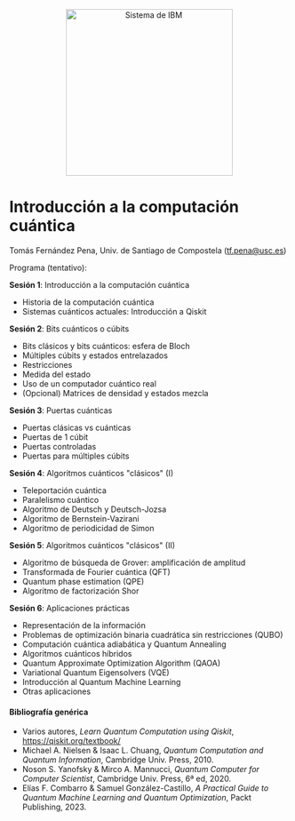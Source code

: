 <center><img src="https://drive.google.com/uc?export=view&id=11If7elr4GkBIkElj6xXStHjXZWsFcBXF" alt="Sistema de IBM" width="300"  /></center>

# Introducción a la computación cuántica

Tomás Fernández Pena, Univ. de Santiago de Compostela (tf.pena@usc.es)

Programa (tentativo):

**Sesión 1**:
Introducción a la computación cuántica
- Historia de la computación cuántica
- Sistemas cuánticos actuales: Introducción a Qiskit

**Sesión 2**:
Bits cuánticos o cúbits
- Bits clásicos y bits cuánticos: esfera de Bloch
- Múltiples cúbits y estados entrelazados
- Restricciones
- Medida del estado
- Uso de un computador cuántico real
- (Opcional) Matrices de densidad y estados mezcla

**Sesión 3**:
Puertas cuánticas
- Puertas clásicas vs cuánticas
- Puertas de 1 cúbit
- Puertas controladas
- Puertas para múltiples cúbits

**Sesión 4**:
Algoritmos cuánticos "clásicos" (I)
- Teleportación cuántica
- Paralelismo cuántico
- Algoritmo de Deutsch y Deutsch-Jozsa
- Algoritmo de Bernstein-Vazirani
- Algoritmo de periodicidad de Simon

**Sesión 5**:
Algoritmos cuánticos "clásicos" (II)
- Algoritmo de búsqueda de Grover: amplificación de amplitud
- Transformada de Fourier cuántica (QFT)
- Quantum phase estimation (QPE)
- Algoritmo de factorización Shor

**Sesión 6**:
Aplicaciones prácticas
- Representación de la información
- Problemas de optimización binaria cuadrática sin restricciones (QUBO)
- Computación cuántica adiabática y Quantum Annealing
- Algoritmos cuánticos híbridos
- Quantum Approximate Optimization Algorithm (QAOA)
- Variational Quantum Eigensolvers (VQE)
- Introducción al Quantum Machine Learning
- Otras aplicaciones
  
#### Bibliografía genérica

- Varios autores, _Learn Quantum Computation using Qiskit_, https://qiskit.org/textbook/
- Michael A. Nielsen & Isaac L. Chuang, _Quantum Computation and Quantum Information_, Cambridge Univ. Press, 2010.
- Noson S. Yanofsky & Mirco A. Mannucci, _Quantum Computer for Computer Scientist_, Cambridge Univ. Press, 6ª ed, 2020.
- Elías F. Combarro & Samuel González-Castillo, _A Practical Guide to Quantum Machine Learning and Quantum Optimization_, Packt Publishing, 2023.
